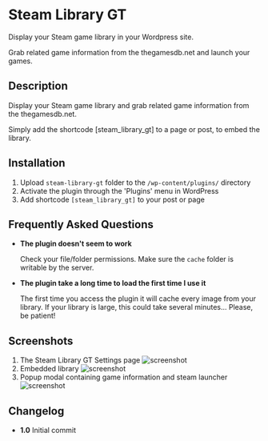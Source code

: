 Steam Library GT
================

Display your Steam game library in your Wordpress site.  

Grab related game information from the thegamesdb.net and launch your games.

## Description

Display your Steam game library and grab related game information from the thegamesdb.net.

Simply add the shortcode [steam_library_gt] to a page or post, to embed the library.

## Installation

1. Upload `steam-library-gt` folder to the `/wp-content/plugins/` directory
2. Activate the plugin through the 'Plugins' menu in WordPress
3. Add shortcode `[steam_library_gt]` to your post or page

## Frequently Asked Questions

*	**The plugin doesn't seem to work**

	Check your file/folder permissions.  Make sure the `cache` folder is writable by the server.

*	**The plugin take a long time to load the first time I use it**

	The first time you access the plugin it will cache every image from your library.  If your library is large, this could take several minutes... Please, be patient!

## Screenshots

1. The Steam Library GT Settings page
![screenshot](http://i.imgur.com/BuBIDtI.png)
2. Embedded library
![screenshot](http://i.imgur.com/vkdPXL1.png)
3. Popup modal containing game information and steam launcher
![screenshot](http://i.imgur.com/U2AtC0w.png)

## Changelog

*	**1.0**
	Initial commit